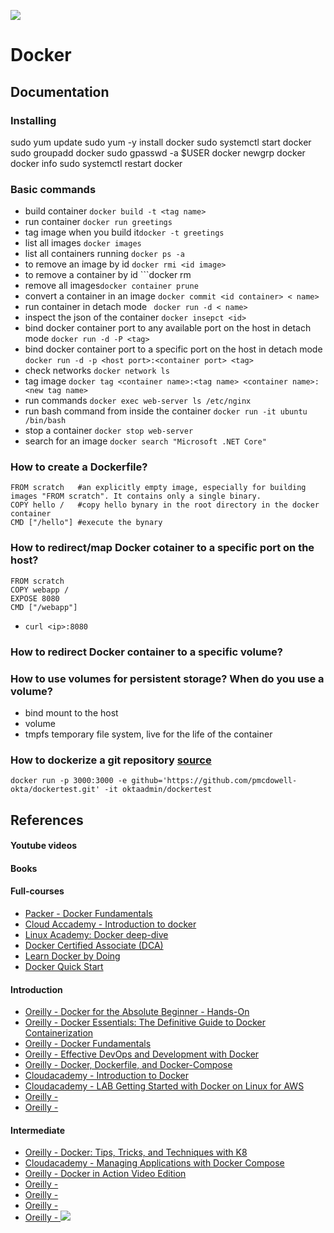 ![](https://raw.githubusercontent.com/frankietyrine/K-OSINT.iso/master/unnamed.png)
# Docker
## Documentation
### Installing
sudo yum update
sudo yum -y install docker
sudo systemctl start docker 
sudo groupadd docker
sudo gpasswd -a $USER docker
newgrp docker
docker info
sudo systemctl restart docker

### Basic commands
- build container ```docker build -t <tag name>```
- run container ```docker run greetings```
- tag image when you build it```docker -t greetings```
- list all images ```docker images```
- list all containers running ```docker ps -a ```
- to remove an image by id ```docker rmi <id image>```
- to remove a container by id ```docker rm <id container>
- remove all images```docker container prune```
- convert a container in an image ```docker commit <id container> < name>```
- run container in detach mode ``` docker run -d < name>```
- inspect the json of the container ```docker insepct <id> ```
- bind docker container port to any available port on the host in detach mode ```docker run -d -P <tag>```
- bind docker container port to a specific port on the host in detach mode ```docker run -d -p <host port>:<container port> <tag>```
- check networks ```docker network ls``` 
- tag image ```docker tag <container name>:<tag name> <container name>:<new tag name> ```
- run commands ```docker exec web-server ls /etc/nginx```
- run bash command from inside the container ```docker run -it ubuntu /bin/bash```
- stop a container ```docker stop web-server```
- search for an image ```docker search "Microsoft .NET Core"```

 
### How to create a Dockerfile?
```
FROM scratch   #an explicitly empty image, especially for building images "FROM scratch". It contains only a single binary.
COPY hello /   #copy hello bynary in the root directory in the docker container
CMD ["/hello"] #execute the bynary 
```
### How to redirect/map Docker cotainer to a specific port on the host? 
```
FROM scratch
COPY webapp /
EXPOSE 8080
CMD ["/webapp"]
```
  - ```curl <ip>:8080 ```
### How to redirect Docker container to a specific volume?
### How to use volumes for persistent storage? When do you use a volume? 
  - bind mount to the host 
  - volume 
  - tmpfs temporary file system, live for the life of the container

### How to dockerize a git repository [source](https://developer.okta.com/blog/2018/09/27/test-your-github-repositories-with-docker-in-five-minutes)
```
docker run -p 3000:3000 -e github='https://github.com/pmcdowell-okta/dockertest.git' -it oktaadmin/dockertest
```
 


## References
#### Youtube videos
#### Books
#### Full-courses
- [Packer - Docker Fundamentals](https://subscription.packtpub.com/video/virtualization_and_cloud/9781788399821)
- [Cloud Accademy - Introduction to docker](https://cloudacademy.com/course/introduction-to-docker-2/course-intro-1)
- [Linux Academy: Docker deep-dive](https://linuxacademy.com/course/docker-deep-dive-part-1/)
- [Docker Certified Associate (DCA)](https://linuxacademy.com/course/docker-certified-associate-dca/)
- [Learn Docker by Doing](https://linuxacademy.com/course/docker-and-container-orchestration-hands-orchestration-hands-on/)
- [Docker Quick Start](https://linuxacademy.com/course/docker-quick-start/)

#### Introduction
- [Oreilly - Docker for the Absolute Beginner - Hands-On](https://learning.oreilly.com/videos/docker-for-the/9781788991315)
- [Oreilly - Docker Essentials: The Definitive Guide to Docker Containerization](https://learning.oreilly.com/videos/docker-essentials-the/9781634625814)
- [Oreilly - Docker Fundamentals](https://learning.oreilly.com/videos/docker-fundamentals/9781788399821)
- [Oreilly - Effective DevOps and Development with Docker](https://learning.oreilly.com/videos/effective-devops-and/9781788994279)
- [Oreilly - Docker, Dockerfile, and Docker-Compose](https://learning.oreilly.com/videos/docker-dockerfile-and/9781800206847)
- [Cloudacademy - Introduction to Docker](https://cloudacademy.com/course/introduction-to-docker-2/results/?context_resource=lp&context_id=129)
- [Cloudacademy - LAB Getting Started with Docker on Linux for AWS ](https://cloudacademy.com/lab/start-with-docker-linux-aws/?context_resource=lp&context_id=129)
- [Oreilly - ]()
- [Oreilly - ]()

#### Intermediate
- [Oreilly - Docker: Tips, Tricks, and Techniques with K8](https://learning.oreilly.com/videos/docker-tips-tricks/9781839217401)
- [Cloudacademy - Managing Applications with Docker Compose](https://cloudacademy.com/course/managing-applications-with-docker-compose/anatomy-of-a-compose-file-1/?context_resource=lp&context_id=129)
- [Oreilly - Docker in Action Video Edition](https://learning.oreilly.com/videos/docker-in-action/9781633430235VE)
- [Oreilly - ]()
- [Oreilly - ]()
- [Oreilly - ]()
- [Oreilly - ]()
![](https://raw.githubusercontent.com/frankietyrine/K-OSINT.iso/master/unnamed.png)
